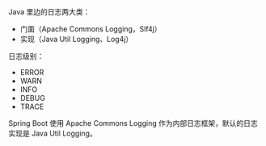 Java 里边的日志两大类：

- 门面（Apache Commons Logging，Slf4j）
- 实现（Java Util Logging、Log4j）

日志级别：

- ERROR
- WARN
- INFO
- DEBUG
- TRACE

Spring Boot 使用 Apache Commons Logging 作为内部日志框架，默认的日志实现是 Java Util Logging。